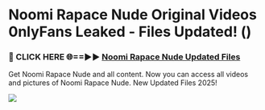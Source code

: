 # Noomi Rapace Nude Original Videos 0nlyFans Leaked - Files Updated! ()

<h3>🔴 CLICK HERE 🌐==►► <a href="https://tinyurl.com/2p9ay9w9" rel="nofollow">Noomi Rapace Nude Updated Files</a></h3>

Get Noomi Rapace Nude and all content. Now you can access all videos and pictures of Noomi Rapace Nude. New Updated Files 2025!

[![](https://i.imgur.com/KQgVmj3.gif)](https://tinyurl.com/2p9ay9w9)
